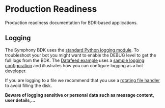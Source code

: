 # Production Readiness
Production readiness documentation for BDK-based applications.

## Logging

The Symphony BDK uses
the [standard Python logging module](https://docs.python.org/3/howto/logging.html). To troubleshoot
your bot you might want to enable the DEBUG level to get the full logs from the BDK.
The [Datafeed example](https://github.com/SymphonyPlatformSolutions/symphony-api-client-python/blob/2.0/examples/datafeed.py) uses
a [sample logging configuration](https://github.com/SymphonyPlatformSolutions/symphony-api-client-python/blob/2.0/examples/logging.conf)
and illustrates how you can configure logging as a bot developer.

If you are logging to a file we recommend that you use
a [rotating file handler](https://docs.python.org/3/library/logging.handlers.html#logging.handlers.RotatingFileHandler)
to avoid filling the disk.

**Beware of logging sensitive or personal data such as message content, user details,...**
